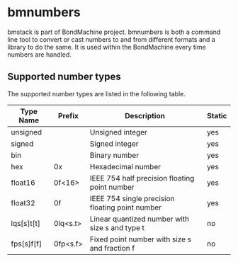 # bmnumbers

bmstack is part of BondMachine project. bmnumbers is both a command line tool to convert or cast numbers to and from different formats and a library to do the same. It is used within the BondMachine every time numbers are handled.

## Supported number types

The supported number types are listed in the following table.

| Type Name | Prefix | Description | Static |
| ---- | ------- | ----------- | ------ |
| unsigned | | Unsigned integer | yes |
| signed | | Signed integer | yes |
| bin | | Binary number |yes |
| hex | 0x | Hexadecimal number | yes |
| float16 | 0f<16> | IEEE 754 half precision floating point number | yes |
| float32 | 0f | IEEE 754 single precision floating point number | yes |
| lqs[s]t[t] | 0lq<s.t> | Linear quantized number with size s and type t | no |
| fps[s]f[f] | 0fp<s.f> | Fixed point number with size s and fraction f | no |